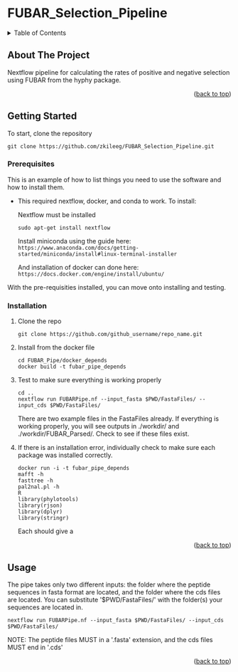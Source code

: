 # FUBAR_Selection_Pipeline





<!-- TABLE OF CONTENTS -->
<details>
  <summary>Table of Contents</summary>
  <ol>
    <li>
      <a href="#about-the-project">About The Project</a>
      <ul>
        <li><a href="#built-with">Built With</a></li>
      </ul>
    </li>
    <li>
      <a href="#getting-started">Getting Started</a>
      <ul>
        <li><a href="#prerequisites">Prerequisites</a></li>
        <li><a href="#installation">Installation</a></li>
      </ul>
    </li>
    <li><a href="#usage">Usage</a></li>
  </ol>
</details>



<!-- ABOUT THE PROJECT -->
## About The Project

Nextflow pipeline for calculating the rates of positive and negative selection using FUBAR from the hyphy package. 

<p align="right">(<a href="#readme-top">back to top</a>)</p>





<!-- GETTING STARTED -->
## Getting Started
To start, clone the repository

```
git clone https://github.com/zkileeg/FUBAR_Selection_Pipeline.git
```

### Prerequisites

This is an example of how to list things you need to use the software and how to install them.
* This required nextflow, docker, and conda to work. To install: 

  Nextflow must be installed
  ```
  sudo apt-get install nextflow
  ```

  Install miniconda using the guide here:
  ``` https://www.anaconda.com/docs/getting-started/miniconda/install#linux-terminal-installer ```

  And installation of docker can done here:
  ```https://docs.docker.com/engine/install/ubuntu/```


With the pre-requisities installed, you can move onto installing and testing. 

### Installation
1. Clone the repo
   ```
   git clone https://github.com/github_username/repo_name.git
   ```
3. Install from the docker file
   ```
   cd FUBAR_Pipe/docker_depends
   docker build -t fubar_pipe_depends
   ```
4. Test to make sure everything is working properly
   ```
   cd ..
   nextflow run FUBARPipe.nf --input_fasta $PWD/FastaFiles/ --input_cds $PWD/FastaFiles/
   ```
   There are two example files in the FastaFiles already. If everything is working properly, you will see outputs in ./workdir/ and ./workdir/FUBAR_Parsed/. Check to see if these files exist. 
   
5. If there is an installation error, individually check to make sure each package was installed correctly. 
   ```
   docker run -i -t fubar_pipe_depends
   mafft -h
   fasttree -h
   pal2nal.pl -h
   R
   library(phylotools)
   library(rjson)
   library(dplyr)
   library(stringr)
   ```
   Each should give a 

<p align="right">(<a href="#readme-top">back to top</a>)</p>



<!-- USAGE EXAMPLES -->
## Usage
The pipe takes only two different inputs: the folder where the peptide sequences in fasta format are located, and the folder where the cds files are located.
You can substitute '$PWD/FastaFiles/' with the folder(s) your sequences are located in. 


```
nextflow run FUBARPipe.nf --input_fasta $PWD/FastaFiles/ --input_cds $PWD/FastaFiles/
```

NOTE: The peptide files MUST in a '.fasta' extension, and the cds files MUST end in '.cds' 
<p align="right">(<a href="#readme-top">back to top</a>)</p>



